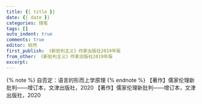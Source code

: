 ```yaml
---
title: {{ title }}
date: {{ date }}
categories: 随笔
tags: []
auto_indent: true
comments: true
editor: 皎然
first_publish: 《新批判主义》作家出版社2019年版
from_other: 《新批判主义》作家出版社2019年版
excerpt:
---
```

{% note %}
自否定：语言的形而上学原理
{% endnote %}
【著作】儒家伦理新批判——增订本，文津出版社，2020
【著作】儒家伦理新批判——增订本，文津出版社，2020
<span class="post-meta-item-icon">
  <i class="{{ theme.busuanzi_count.total_views_icon }}"></i>
</span>

